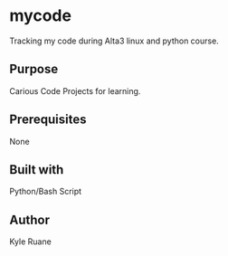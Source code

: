 # mycode
Tracking my code during Alta3 linux and python course.

## Purpose

Carious Code Projects for learning.

## Prerequisites

None

## Built with

Python/Bash Script


## Author

Kyle Ruane
